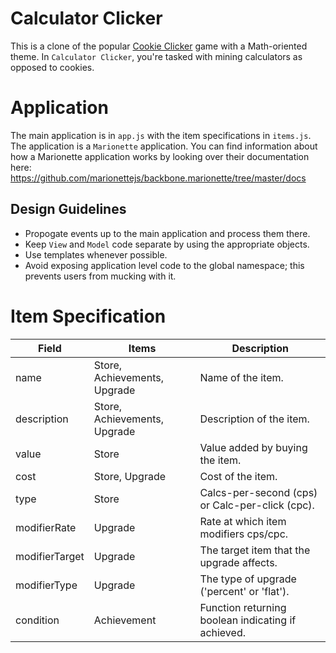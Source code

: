 Calculator Clicker
==================
This is a clone of the popular [Cookie Clicker](http://orteil.dashnet.org/cookieclicker/) game with a Math-oriented theme.
In `Calculator Clicker`, you're tasked with mining calculators as opposed to cookies.

# Application
The main application is in `app.js` with the item specifications in `items.js`.  The application is a `Marionette` application.
You can find information about how a Marionette application works by looking over their documentation here:
https://github.com/marionettejs/backbone.marionette/tree/master/docs

## Design Guidelines
* Propogate events up to the main application and process them there.
* Keep `View` and `Model` code separate by using the appropriate objects.
* Use templates whenever possible.
* Avoid exposing application level code to the global namespace; this prevents users from mucking with it.

# Item Specification
| Field          | Items                        | Description                                        |
| -------------- | ---------------------------- | -------------------------------------------------- |
| name           | Store, Achievements, Upgrade | Name of the item.                                  |
| description    | Store, Achievements, Upgrade | Description of the item.                           |
| value          | Store                        | Value added by buying the item.                    |
| cost           | Store, Upgrade               | Cost of the item.                                  |
| type           | Store                        | Calcs-per-second (cps) or Calc-per-click (cpc).    |
| modifierRate   | Upgrade                      | Rate at which item modifiers cps/cpc.              |
| modifierTarget | Upgrade                      | The target item that the upgrade affects.          |
| modifierType   | Upgrade                      | The type of upgrade ('percent' or 'flat').         |
| condition      | Achievement                  | Function returning boolean indicating if achieved. |
